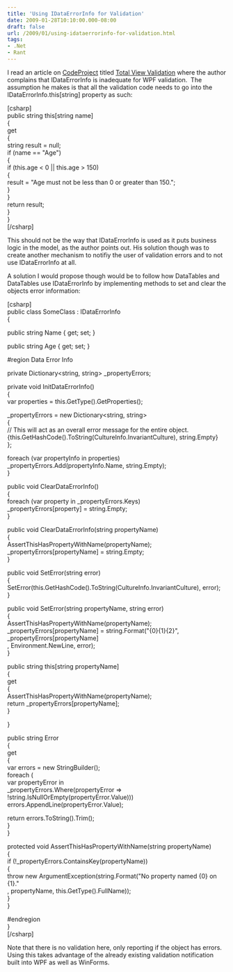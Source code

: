 ```yaml
---
title: 'Using IDataErrorInfo for Validation'
date: 2009-01-28T10:10:00.000-08:00
draft: false
url: /2009/01/using-idataerrorinfo-for-validation.html
tags: 
- .Net
- Rant
---
```


I read an article on [CodeProject](http://www.codeproject.com) titled [Total View Validation](http://www.codeproject.com/KB/WPF/GlobalWPFValidation.aspx) where the author complains that IDataErrorInfo is inadequate for WPF validation.  The assumption he makes is that all the validation code needs to go into the IDataErrorInfo.this\[string\] property as such:  
  
\[csharp\]  
public string this\[string name\]  
{  
get  
{  
string result = null;  
if (name == "Age")  
{  
if (this.age < 0 || this.age > 150)  
{  
result = "Age must not be less than 0 or greater than 150.";  
}  
}  
return result;  
}  
}  
\[/csharp\]  
  
This should not be the way that IDataErrorInfo is used as it puts business logic in the model, as the author points out. His solution though was to create another mechanism to notifiy the user of validation errors and to not use IDataErrorInfo at all.  
  
A solution I would propose though would be to follow how DataTables and DataTables use IDataErrorInfo by implementing methods to set and clear the objects error information:  
  
\[csharp\]  
public class SomeClass : IDataErrorInfo  
{  
  
public string Name { get; set; }  
  
public string Age { get; set; }  
  
#region Data Error Info  
  
private Dictionary<string, string> \_propertyErrors;  
  
private void InitDataErrorInfo()  
{  
var properties = this.GetType().GetProperties();  
  
\_propertyErrors = new Dictionary<string, string>  
{  
// This will act as an overall error message for the entire object.  
{this.GetHashCode().ToString(CultureInfo.InvariantCulture), string.Empty}  
};  
  
  
foreach (var propertyInfo in properties)  
\_propertyErrors.Add(propertyInfo.Name, string.Empty);  
}  
  
public void ClearDataErrorInfo()  
{  
foreach (var property in \_propertyErrors.Keys)  
\_propertyErrors\[property\] = string.Empty;  
}  
  
public void ClearDataErrorInfo(string propertyName)  
{  
AssertThisHasPropertyWithName(propertyName);  
\_propertyErrors\[propertyName\] = string.Empty;  
}  
  
public void SetError(string error)  
{  
SetError(this.GetHashCode().ToString(CultureInfo.InvariantCulture), error);  
}  
  
public void SetError(string propertyName, string error)  
{  
AssertThisHasPropertyWithName(propertyName);  
\_propertyErrors\[propertyName\] = string.Format("{0}{1}{2}", \_propertyErrors\[propertyName\]  
, Environment.NewLine, error);  
}  
  
public string this\[string propertyName\]  
{  
get  
{  
AssertThisHasPropertyWithName(propertyName);  
return \_propertyErrors\[propertyName\];  
}  
  
}  
  
public string Error  
{  
get  
{  
var errors = new StringBuilder();  
foreach (  
var propertyError in  
\_propertyErrors.Where(propertyError => !string.IsNullOrEmpty(propertyError.Value)))  
errors.AppendLine(propertyError.Value);  
  
return errors.ToString().Trim();  
}  
}  
  
protected void AssertThisHasPropertyWithName(string propertyName)  
{  
if (!\_propertyErrors.ContainsKey(propertyName))  
{  
throw new ArgumentException(string.Format("No property named {0} on {1}."  
, propertyName, this.GetType().FullName));  
}  
}  
  
#endregion  
}  
\[/csharp\]  
  
Note that there is no validation here, only reporting if the object has errors. Using this takes advantage of the already existing validation notification built into WPF as well as WinForms.